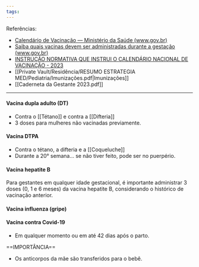 ```yaml
---
tags:
---
```

Referências: 
* [Calendário de Vacinação — Ministério da Saúde (www.gov.br)](https://www.gov.br/saude/pt-br/vacinacao/calendario)
* [Saiba quais vacinas devem ser administradas durante a gestação (www.gov.br)](https://www.gov.br/pt-br/noticias/saude-e-vigilancia-sanitaria/2022/11/saiba-quais-vacinas-devem-ser-administradas-durante-a-gestacao)
* [INSTRUÇÃO NORMATIVA QUE INSTRUI O CALENDÁRIO NACIONAL DE VACINAÇÃO - 2023](https://www.gov.br/saude/pt-br/assuntos/saude-de-a-a-z/c/calendario-nacional-de-vacinacao/calendario-vacinal-2023/instrucao-normativa-calendario-nacional-de-vacinacao-2023/)
* [[Private Vault/Residência/RESUMO ESTRATEGIA MED/Pediatria/Imunizações.pdf|Imunizações]]
* [[Caderneta da Gestante 2023.pdf]]
---

#### Vacina dupla adulto (DT) 
* Contra o [[Tétano]] e contra a [[Difteria]]
* 3 doses para mulheres não vacinadas previamente. 
#### Vacina DTPA 
* Contra o tétano, a difteria e a [[Coqueluche]]
* Durante a 20° semana... se não tiver feito, pode ser no puerpério. 
#### Vacina hepatite B
Para gestantes em qualquer idade gestacional, é importante administrar 3 doses (0, 1 e 6 meses) da vacina hepatite B, considerando o histórico de vacinação anterior.
#### Vacina influenza (gripe)

#### Vacina contra Covid-19 
* Em qualquer momento ou em até 42 dias após o parto. 

==IMPORTÂNCIA==
* Os anticorpos da mãe são transferidos para o bebê. 


[^1]: 
[^2]: 